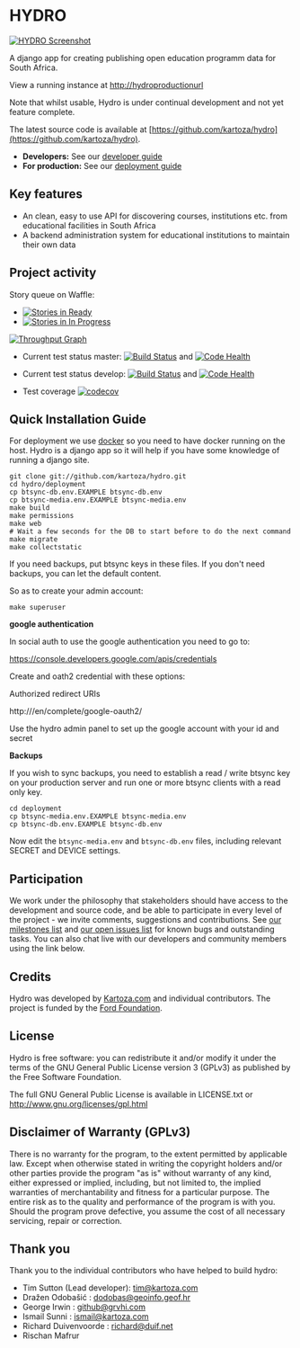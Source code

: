 # HYDRO 

[![HYDRO Screenshot](http://hydroscreenshoturl)](http://hydroproductionurl)


A django app for creating publishing open education programm data for South Africa. 

View a running instance at [http://hydroproductionurl](http://hydroproductionurl)


Note that whilst usable, Hydro is under continual development and not
yet feature complete.

The latest source code is available at 
[https://github.com/kartoza/hydro](https://github.com/kartoza/hydro).

* **Developers:** See our [developer guide](README-dev.md)
* **For production:** See our [deployment guide](README-docker.md)


## Key features

* An clean, easy to use API for discovering courses, institutions etc. from educational facilities in South Africa
* A backend administration system for educational institutions to maintain their own data

## Project activity

Story queue on Waffle:

* [![Stories in Ready](https://badge.waffle.io/kartoza/hydro.svg?label=ready&title=Ready)](http://waffle.io/kartoza/hydro) 
* [![Stories in In Progress](https://badge.waffle.io/kartoza/hydro.svg?label=in%20progress&title=In%20Progress)](http://waffle.io/kartoza/hydro)

[![Throughput Graph](https://graphs.waffle.io/kartoza/hydro/throughput.svg)](https://waffle.io/kartoza/hydro/metrics)

* Current test status master: [![Build Status](https://travis-ci.org/inasafe/inasafe.svg?branch=master)](https://travis-ci.org/inasafe/inasafe) and
[![Code Health](https://landscape.io/github/kartoza/hydro/master/landscape.svg?style=flat)](https://landscape.io/github/kartoza/hydro/master)

* Current test status develop: [![Build Status](https://travis-ci.org/inasafe/inasafe.svg?branch=develop)](https://travis-ci.org/inasafe/inasafe) and
[![Code Health](https://landscape.io/github/kartoza/hydro/develop/landscape.svg?style=flat)](https://landscape.io/github/kartoza/hydro/develop)

* Test coverage [![codecov](https://codecov.io/gh/kartoza/hydro/branch/develop/graph/badge.svg)](https://codecov.io/gh/kartoza/hydro)



## Quick Installation Guide

For deployment we use [docker](http://docker.com) so you need to have docker 
running on the host. Hydro is a django app so it will help if you have
some knowledge of running a django site.

```
git clone git://github.com/kartoza/hydro.git
cd hydro/deployment
cp btsync-db.env.EXAMPLE btsync-db.env
cp btsync-media.env.EXAMPLE btsync-media.env
make build
make permissions
make web
# Wait a few seconds for the DB to start before to do the next command
make migrate
make collectstatic
```

If you need backups, put btsync keys in these files. If you don't need backups, 
you can let the default content.

So as to create your admin account:
```
make superuser
```

**google authentication**

In social auth to use the google authentication you need to go to:

https://console.developers.google.com/apis/credentials

Create and oath2 credential with these options:

Authorized redirect URIs

http://<your domain>/en/complete/google-oauth2/

Use the hydro admin panel to set up the google account with your id and
secret


**Backups**

If you wish to sync backups, you need to establish a read / write btsync 
key on your production server and run one or more btsync clients 
with a read only key.

```
cd deployment
cp btsync-media.env.EXAMPLE btsync-media.env
cp btsync-db.env.EXAMPLE btsync-db.env
```

Now edit the ``btsync-media.env`` and ``btsync-db.env`` files, including 
relevant SECRET and DEVICE settings.

## Participation


We work under the philosophy that stakeholders should have access to the
development and source code, and be able to participate in every level of the 
project - we invite comments, suggestions and contributions.  See
[our milestones list](https://github.com/kartoza/hydro/milestones) and
[our open issues list](https://github.com/kartoza/hydro/issues?page=1&state=open)
for known bugs and outstanding tasks. You can also chat live with our developers
and community members using the link below.


## Credits

Hydro was developed by [Kartoza.com](http://kartoza.com) and 
individual contributors. The project is funded by the [Ford Foundation](http://fordfoundation.org).

## License

Hydro is free software: you can redistribute it and/or modify it
under the terms of the GNU General Public License version 3 (GPLv3) as
published by the Free Software Foundation.

The full GNU General Public License is available in LICENSE.txt or
http://www.gnu.org/licenses/gpl.html


## Disclaimer of Warranty (GPLv3)

There is no warranty for the program, to the extent permitted by
applicable law. Except when otherwise stated in writing the copyright
holders and/or other parties provide the program "as is" without warranty
of any kind, either expressed or implied, including, but not limited to,
the implied warranties of merchantability and fitness for a particular
purpose. The entire risk as to the quality and performance of the program
is with you. Should the program prove defective, you assume the cost of
all necessary servicing, repair or correction.

## Thank you

Thank you to the individual contributors who have helped to build hydro:

* Tim Sutton (Lead developer): tim@kartoza.com
* Dražen Odobašić : dodobas@geoinfo.geof.hr
* George Irwin : github@grvhi.com
* Ismail Sunni : ismail@kartoza.com
* Richard Duivenvoorde : richard@duif.net
* Rischan Mafrur

